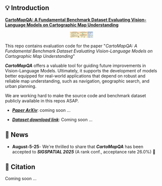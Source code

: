 ## 💡 Introduction

[**CartoMapQA: A Fundamental Benchmark Dataset Evaluating
Vision-Language Models on Cartographic Map Understanding**](<>)

<p align="center">
  <img src="cartomapqa_teaser_figure.png" width="15%"/>
</p>

This repo contains evaluation code for the paper "_CartoMapQA: A Fundamental Benchmark Dataset Evaluating Vision-Language Models on Cartographic Map Understanding_"

_**CartoMapQA**_ offers a valuable tool for guiding future improvements in Vision-Language Models. 
Ultimately, it supports the development of models better equipped for real-world applications that depend on robust and reliable map understanding, such as navigation, geographic search, and urban planning.

We are working hard to make the source code and benchmark dataset publicly available in this repos ASAP. 

- <ins>_**Paper ArXiv**_</ins>: coming soon ...

- <ins>_**Dataset download link**_</ins>: Coming soon ...

## 📢 News
- **August-5-25**- We're thrilled to share that _**CartoMapQA**_ has been accepted to _**SIGSPATIAL 2025**_ (A rank conf., acceptance rate 26.0%) 🎊

## 📜 Citation
Coming soon ...
